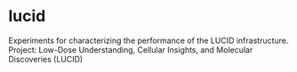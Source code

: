 # lucid
Experiments for characterizing the performance of the LUCID infrastructure. Project: Low-Dose Understanding, Cellular Insights, and Molecular Discoveries (LUCID)

